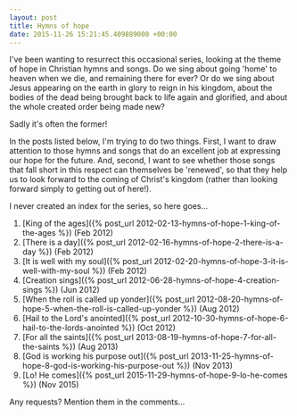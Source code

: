```yaml
---
layout: post
title: Hymns of hope
date: 2015-11-26 15:21:45.409889000 +00:00
---
```

I've been wanting to resurrect this occasional series, looking at the theme of hope in Christian hymns and songs. Do we sing about going 'home' to heaven when we die, and remaining there for ever? Or do we sing about Jesus appearing on the earth in glory to reign in his kingdom, about the bodies of the dead being brought back to life again and glorified, and about the whole created order being made new?

Sadly it's often the former!

In the posts listed below, I'm trying to do two things. First, I want to draw attention to those hymns and songs that do an excellent job at expressing our hope for the future. And, second, I want to see whether those songs that fall short in this respect can themselves be 'renewed', so that they help us to look forward to the coming of Christ's kingdom (rather than looking forward simply to getting out of here!).

I never created an index for the series, so here goes...

1. [King of the ages]({% post_url 2012-02-13-hymns-of-hope-1-king-of-the-ages %}) (Feb 2012)
1. [There is a day]({% post_url 2012-02-16-hymns-of-hope-2-there-is-a-day %}) (Feb 2012)
1. [It is well with my soul]({% post_url 2012-02-20-hymns-of-hope-3-it-is-well-with-my-soul %}) (Feb 2012)
1. [Creation sings]({% post_url 2012-06-28-hymns-of-hope-4-creation-sings %}) (Jun 2012)
1. [When the roll is called up yonder]({% post_url 2012-08-20-hymns-of-hope-5-when-the-roll-is-called-up-yonder %}) (Aug 2012)
1. [Hail to the Lord's anointed]({% post_url 2012-10-30-hymns-of-hope-6-hail-to-the-lords-anointed %}) (Oct 2012)
1. [For all the saints]({% post_url 2013-08-19-hymns-of-hope-7-for-all-the-saints %}) (Aug 2013)
1. [God is working his purpose out]({% post_url 2013-11-25-hymns-of-hope-8-god-is-working-his-purpose-out %}) (Nov 2013)
1. [Lo! He comes]({% post_url 2015-11-29-hymns-of-hope-9-lo-he-comes %}) (Nov 2015)

Any requests? Mention them in the comments...
